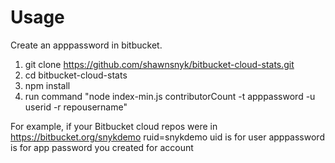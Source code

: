 # Usage

Create an apppassword in bitbucket.

1. git clone https://github.com/shawnsnyk/bitbucket-cloud-stats.git
2. cd bitbucket-cloud-stats
3. npm install
4. run command "node index-min.js contributorCount -t apppassword -u userid -r repousername"

For example, if your Bitbucket cloud repos were in https://bitbucket.org/snykdemo
ruid=snykdemo
uid is for user
apppassword is for app password you created for account